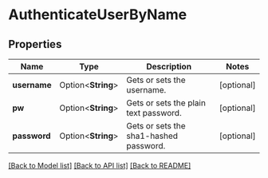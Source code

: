 # AuthenticateUserByName

## Properties

Name | Type | Description | Notes
------------ | ------------- | ------------- | -------------
**username** | Option<**String**> | Gets or sets the username. | [optional]
**pw** | Option<**String**> | Gets or sets the plain text password. | [optional]
**password** | Option<**String**> | Gets or sets the sha1-hashed password. | [optional]

[[Back to Model list]](../README.md#documentation-for-models) [[Back to API list]](../README.md#documentation-for-api-endpoints) [[Back to README]](../README.md)


